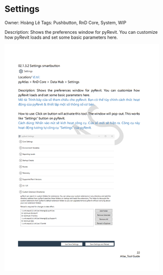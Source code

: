 # Settings

Owner: Hoàng Lê
Tags: Pushbutton, RnD Core, System, WIP

Description: Shows the preferences window for pyRevit. You can customize how pyRevit loads and set some basic parameters here.

![Screenshot 2023-11-22 171514.png](Settings%20a4659f15f03f4abf99b42a7b2f509943/Screenshot_2023-11-22_171514.png)